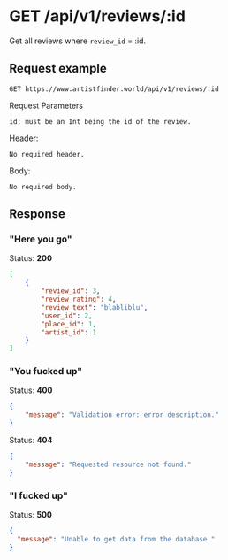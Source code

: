# GET /api/v1/reviews/:id

Get all reviews where `review_id` = :id.

## Request example

```
GET https://www.artistfinder.world/api/v1/reviews/:id
```
Request Parameters
```
id: must be an Int being the id of the review.
```
Header:
```
No required header.
```
Body:
```
No required body.
```

## Response

### "Here you go"

Status: **200**
```json
[
	{
		"review_id": 3,
		"review_rating": 4,
		"review_text": "blabliblu",
		"user_id": 2,
		"place_id": 1,
		"artist_id": 1
	}
]
```

### "You fucked up"

Status: **400**
```json
{
	"message": "Validation error: error description."
}
```
Status: **404**
```json
{
	"message": "Requested resource not found."
}
```

### "I fucked up"

Status: **500**
```json
{
  "message": "Unable to get data from the database."
}
```
